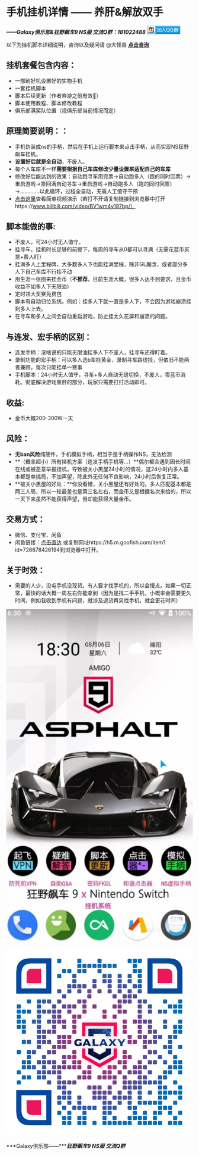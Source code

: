 #  手机挂机详情 —— 养肝&解放双手

***——Galaxy俱乐部&狂野飙车9 NS服 交流Q群：181022488***
[![group.png](https://raw.githubusercontent.com/wanghaozone/image/master/image/Picgogroup.png)](https://qm.qq.com/cgi-bin/qm/qr?k=kndxmcSGo3EM99G940l0k-ua0rxJFxYu&jump_from=webapi&authKey=IO5nTMo3pgjZdVbGIb29wr5UgNGqSLUGs1R8lhGBZIdx32/rGcJb5f/+qdwQKKy8)​

以下为挂机脚本详细说明，咨询以及疑问请 @大怪兽 **[点击咨询](https://ti.qq.com/open_qq/index2.html?url=mqqapi%3A%2F%2Fuserprofile%2Ffriend_profile_card%3Fsrc_type%3Dweb%26version%3D1.0%26source%3D2%26uin%3D348693695)**

## **挂机套餐包含内容：**

- 一部刷好机设置好的实物手机
- 一套挂机脚本
- 脚本后续更新（作者弃游之前有效😬）
- 脚本使用教程、脚本修改教程
- 俱乐部满奖队位置（视俱乐部当前情况而定）

## **原理简要说明：：**

- 手机伪装成ns的手柄，然后在手机上运行脚本来点击手柄，从而实现NS狂野飙车挂机。
- **设置好后就是全自动**，不废人。
- 每个人车库不一样**需要根据自己车库修改少量设置来适配自己的车库**
- 修改好后能达到的效果：自动跑寻车用完票→自动跑多人（跑的同时回票）→重启游戏→票回满自动寻车→重启游戏→自动跑多人（跑的同时回票）→.............以此循环，过程全自动，无需人工值守干预
- [点击这里](https://www.bilibili.com/video/BV1wm4y187bp/)查看简单视频演示（若打不开请复制链接到浏览器中打开https://www.bilibili.com/video/BV1wm4y187bp/）

## **脚本能做的事:**

- 不废人，可24小时无人值守。
- 挂寻车，挂机时长足够的前提下，每周的寻车从0都可以寻满（无需花蓝币买票+费人盯）
- 挂满多人上里程碑，大多数多人下也能挂满里程，除非GL魔改，或者部分多人下自己车库不行挂不动
- 用生涯一张图来挂金币（**不推荐**，目前生涯大概，很多人达不到要求，且金币收益不如多人下无限油）
- 定时领大奖赛免费包
- 脚本有自动归位系统。例如：挂多人下就一直是多人下，不会因为游戏崩溃挂到多人上去。
- 在寻车和多人之间会自动重启游戏，防止挂太久花屏和崩溃的问题。

## **与连发、宏手柄的区别：**

- 连发手柄：没啥说的只能无限油挂多人下不废人，挂寻车还得盯着。
- 录制功能的宏手柄：可以多人选b车挂黄金，录制寻车路线挂，但依旧不能两者兼顾，每次只能挂单一赛事
- 手机脚本：24小时无人值守，寻车+多人自动无缝切换，不废人，零蓝币消耗。彻底解决游戏重肝的部分，玩家只需要打打活动即可。

##  **收益:**

- 金币大概200-300W一天

## **风险：**

- **无ban风险**纯硬件，手机模拟手柄，相当于是手柄操作NS，无法检测
- **（概率超小）所有挂机方案（连发手柄手机等...）**偶尔都会遇到因长时间在线或被恶意举报挂机，导致被关小黑屋24小时的情况，这24小时内多人基本都是单挑局，不加声望，除此外无任何不良影响，24小时后恢复正常。
- **被关小黑屋的好处：**你没看错，关小黑屋还有好处的。多人匹配基本都是两三人局，所以一轮最差也是第三名左右，而金币又是根据名次来给的，所以一天下来虽然不能获得声望，但却能获得大量金币。

## **交易方式：**

- 微信、支付宝、闲鱼
- 闲鱼链接：[点击直达](https://h5.m.goofish.com/item?id=726678426194) 或复制网址https://h5.m.goofish.com/item?id=726678426194到浏览器中打开。

## **关于时效：**

- 需要的人少，没屯手机没现货。有人要才找手机的，所以会慢点。如果一切正常，最快的话大概一周左右你能拿到（因为是找二手手机，小概率会需要更久时间，例如我收到手机有问题，就涉及退货再另找手机，就会更花时间）

![341868e827ea17baf8d2a5c959e08e26.jpeg](https://raw.githubusercontent.com/wanghaozone/image/master/image/Picgo341868e827ea17baf8d2a5c959e08e26.jpeg)





 ![aa6d1690b24d321af558f5dc031895fe.png](https://raw.githubusercontent.com/wanghaozone/image/master/image/Picgoaa6d1690b24d321af558f5dc031895fe.png)

***Galaxy俱乐部——******狂野飙车9 NS服 交流Q群***